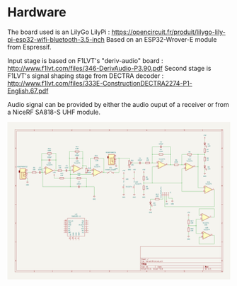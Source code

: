 # Hardware

The board used is an LilyGo LilyPi : https://opencircuit.fr/produit/lilygo-lily-pi-esp32-wifi-bluetooth-3.5-inch
Based on an ESP32-Wrover-E module from Espressif.

Input stage is based on F1LVT's "deriv-audio" board : http://www.f1lvt.com/files/346-DerivAudio-P3.90.pdf
Second stage is F1LVT's signal shaping stage from DECTRA decoder : http://www.f1lvt.com/files/333E-ConstructionDECTRA2274-P1-English.67.pdf

Audio signal can be provided by either the audio ouput of a receiver or from a NiceRF SA818-S UHF module.

![Schematic](SarsatJRX.png?raw=true "Schematic")
